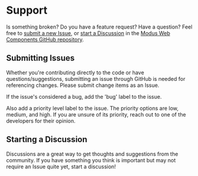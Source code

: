 # Support

Is something broken? Do you have a feature request? Have a question?
Feel free to [submit a new Issue](https://github.com/trimble-oss/modus-web-components/issues),
or [start a Discussion](https://github.com/trimble-oss/modus-web-components/discussions)
in the [Modus Web Components GitHub repository](https://github.com/trimble-oss/modus-web-components).

## Submitting Issues

Whether you're contributing directly to the code or have questions/suggestions, submitting an issue through GitHub is needed
for referencing changes. Please submit change items as an Issue.

If the issue's considered a bug, add the 'bug' label to the issue.

Also add a priority level label to the issue. The priority options are low, medium, and high.
If you are unsure of its priority, reach out to one of the developers for their opinion.

## Starting a Discussion

Discussions are a great way to get thoughts and suggestions from the community.
If you have something you think is important but may not require an Issue quite yet,
start a discussion!